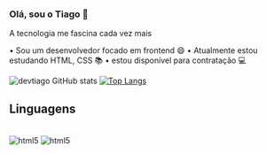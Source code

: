 ### Olá, sou o Tiago 🚀

A tecnologia me fascina cada vez mais

• Sou um desenvolvedor focado em frontend 😄
• Atualmente estou estudando HTML, CSS 📚
• estou disponível para contratação 💻

![devtiago GitHub stats](https://github-readme-stats.vercel.app/api?username=iTiaguera&show_icons=true&theme=radical)
[![Top Langs](https://github-readme-stats.vercel.app/api/top-langs/?username=iTiaguera&layout=compact)](https://github.com/anuraghazra/github-readme-stats)

## Linguagens

<div style="display: inline_block"><br/>
  <img align="center" alt="html5" src="https://img.shields.io/badge/HTML5-E34F26?style=for-the-badge&logo=html5&logoColor=white" />
  <img align="center" alt="html5" src="https://img.shields.io/badge/CSS3-1572B6?style=for-the-badge&logo=css3&logoColor=white" />
  </div>
